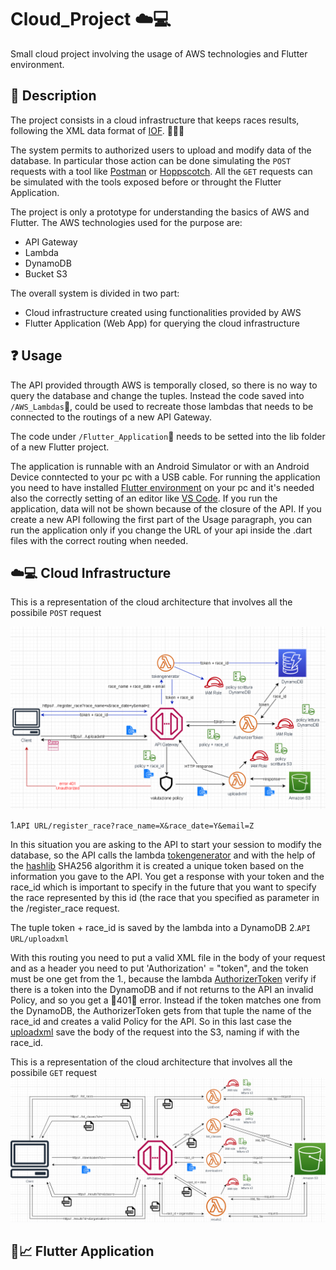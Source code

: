 # Cloud_Project ☁️💻
Small cloud project involving the usage of AWS technologies and Flutter environment.

## 📌 Description 
The project consists in a cloud infrastructure that keeps races results, following the XML data format of [IOF](https://orienteering.sport/iof/it/data-standard-3-0/). 🏃‍♂️🥇

The system permits to authorized users to upload and modify data of the database. In particular those action can be done simulating the `POST` requests with a tool like [Postman](https://www.postman.com/) or [Hoppscotch](https://hoppscotch.io/it/). All the `GET` requests can be simulated with the tools exposed before or throught the Flutter Application.

The project is only a prototype for understanding the basics of AWS and Flutter. The AWS technologies used for the purpose are:
- API Gateway
- Lambda
- DynamoDB
- Bucket S3

The overall system is divided in two part:
- Cloud infrastructure created using functionalities provided by AWS
- Flutter Application (Web App) for querying the cloud infrastructure

## ❓ Usage
The API provided througth AWS is temporally closed, so there is no way to query the database and change the tuples. Instead the code saved into `/AWS_Lambdas`📁, could be used to recreate those lambdas that needs to be connected to the routings of a new API Gateway.

The code under `/Flutter_Application`📁 needs to be setted into the lib folder of a new Flutter project.

The application is runnable with an Android Simulator or with an Android Device conntected to your pc with a USB cable.
For running the application you need to have installed [Flutter environment](https://docs.flutter.dev/get-started/install) on your pc and it's needed also the correctly setting of an editor like [VS Code](https://code.visualstudio.com/).
If you run the application, data will not be shown because of the closure of the API. If you create a new API following the first part of the Usage paragraph, you can run the application only if you change the URL of your api inside the .dart files with the correct routing when needed.

## ☁️💻 Cloud Infrastructure 
This is a representation of the cloud architecture that involves all the possibile `POST` request

![Image](/Images/CloudPOST.png)

1.`API URL/register_race?race_name=X&race_date=Y&email=Z` 

   In this situation you are asking to the API to start your session to modify the database, so the API calls the lambda [tokengenerator](/AWS_lambdas/tokengenerator.py) and with the help of the [hashlib](https://docs.python.org/3/library/hashlib.html) SHA256 algorithm it is created a unique token based on the information you gave to the API. You get a response with your token and the race_id which is important to specify in the future that you want to specify the race represented by this id (the race that you specified as parameter in the /register_race request.
   
   The tuple token + race_id is saved by the lambda into a DynamoDB
2.`API URL/uploadxml` 
   
   With this routing you need to put a valid XML file in the body of your request and as a header you need to put 'Authorization' = "token", and the token must be one get from the 1., because the lambda [AuthorizerToken](/AWS_lambdas/AuthorizerToken.py) verify if there is a token into the DynamoDB and if not returns to the API an invalid Policy, and so you get a 🔴401🔴 error. Instead if the token matches one from the DynamoDB, the AuthorizerToken gets from that tuple the name of the race_id and creates a valid Policy for the API. So in this last case the [uploadxml](/AWS_lambdas/uploadxml.py) save the body of the request into the S3, naming if with the race_id.
   

This is a representation of the cloud architecture that involves all the possibile `GET` request
![Image](/Images/CloudGET.png)
## 📱📈 Flutter Application 


